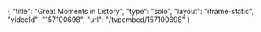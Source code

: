 {
    "title": "Great Moments in Listory",
    "type": "solo",
    "layout": "iframe-static",
    "videoId": "157100698",
    "url": "\/tvpembed\/157100698"
}
